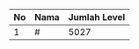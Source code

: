 | No | Nama            | Jumlah Level |
|----|-----------------|--------------|
| 1  | #    |    5027        |
